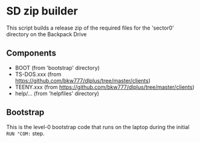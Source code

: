 # SD zip builder

This script builds a release zip of the required files for the 'sector0'
directory on the Backpack Drive


## Components

 * BOOT (from 'bootstrap' directory)
 * TS-DOS.xxx (from https://github.com/bkw777/dlplus/tree/master/clients)
 * TEENY.xxx (from https://github.com/bkw777/dlplus/tree/master/clients)
 * help/... (from 'helpfiles' directory)
 
## Bootstrap

This is the level-0 bootstrap code that runs on the laptop during the
initial `RUN "COM:` step. 
